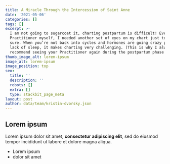 ```yaml
---
title: A Miracle Through the Intercession of Saint Anne
date: '2021-05-06'
categories: []
tags: []
excerpt: >-
  I am not going to sugarcoat it, charting postpartum is difficult! Even as a
  Practitioner myself, I needed another set of eyes on my chart just to make
  sure. When you’re not back into cycles and hormones are going crazy plus a
  lack of sleep, it makes charting very challenging. (This is why I always
  recommend seeing your Practitioner again during the postpartum phase!)
thumb_image_alt: lorem-ipsum
image_alt: lorem-ipsum
image_position: top
seo:
  title: ''
  description: ''
  robots: []
  extra: []
  type: stackbit_page_meta
layout: post
author: data/team/kristin-dvorsky.json
---
```

## Lorem ipsum

Lorem ipsum dolor sit amet, **consectetur adipiscing elit**, sed do eiusmod tempor incididunt ut labore et dolore magna aliqua.

- Lorem ipsum
- dolor sit amet
